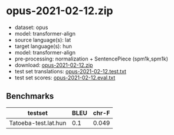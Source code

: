 # opus-2021-02-12.zip

* dataset: opus
* model: transformer-align
* source language(s): lat
* target language(s): hun
* model: transformer-align
* pre-processing: normalization + SentencePiece (spm1k,spm1k)
* download: [opus-2021-02-12.zip](https://object.pouta.csc.fi/Tatoeba-MT-models/lat-hun/opus-2021-02-12.zip)
* test set translations: [opus-2021-02-12.test.txt](https://object.pouta.csc.fi/Tatoeba-MT-models/lat-hun/opus-2021-02-12.test.txt)
* test set scores: [opus-2021-02-12.eval.txt](https://object.pouta.csc.fi/Tatoeba-MT-models/lat-hun/opus-2021-02-12.eval.txt)

## Benchmarks

| testset               | BLEU  | chr-F |
|-----------------------|-------|-------|
| Tatoeba-test.lat.hun 	| 0.1 	| 0.049 |

